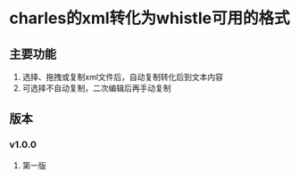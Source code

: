 # charles的xml转化为whistle可用的格式

## 主要功能

1. 选择、拖拽或复制xml文件后，自动复制转化后到文本内容
2. 可选择不自动复制，二次编辑后再手动复制

## 版本

### v1.0.0

1. 第一版